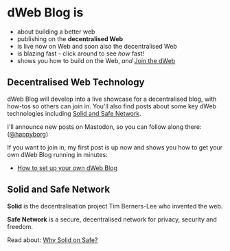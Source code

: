 # dWeb Blog is

- about building a better web
- publishing on the **decentralised Web**
- is live now on Web and soon also the decentralised Web
- is blazing fast - click around to see _how_ fast!
- shows you how to build on the Web, _and_ [Join the dWeb](#join-the-dweb)

## Decentralised Web Technology
<a name='decentralised-web-technology'></a>
dWeb Blog will develop into a live showcase for a decentralised blog, with how-tos so others can join in. You'll also find posts about some key dWeb technologies including [Solid and Safe Network](#solid-and-safe-network).

I'll announce new posts on Mastodon, so you can follow along there: ([@happyborg](https://fosstodon.org/@happyborg))

If you want to join in, my first post is up now and shows you how to get your own dWeb Blog running in minutes:

- [How to set up your own dWeb Blog](/blog/post/001-how-to-set-up-your-own-dweb-site)

## Solid and Safe Network
<a name='solid-and-safe-network'></a>
**Solid** is the decentralisation project Tim Berners-Lee who invented the web.

**Safe Network** is a secure, decentralised network for privacy, security and freedom.

Read about: [Why Solid on Safe?](/blog/post/004-why-solid-on-safe/)

